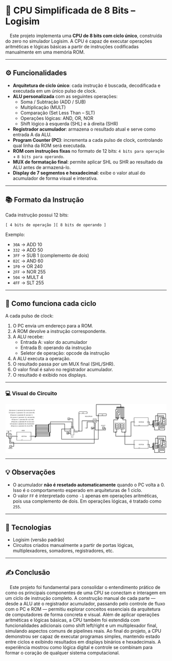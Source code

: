 # 🧠 CPU Simplificada de 8 Bits – Logisim

&emsp;Este projeto implementa uma **CPU de 8 bits com ciclo único**, construída do zero no simulador Logisim. A CPU é capaz de executar operações aritméticas e lógicas básicas a partir de instruções codificadas manualmente em uma memória ROM.

---

## ⚙️ Funcionalidades

- **Arquitetura de ciclo único**: cada instrução é buscada, decodificada e executada em um único pulso de clock.
- **ALU personalizada** com as seguintes operações:
  - Soma / Subtração (ADD / SUB)
  - Multiplicação (MULT)
  - Comparação (Set Less Than – SLT)
  - Operações lógicas: AND, OR, NOR
  - Shift lógico à esquerda (SHL) e à direita (SHR)
- **Registrador acumulador**: armazena o resultado atual e serve como entrada A da ALU.
- **Program Counter (PC)**: incrementa a cada pulso de clock, controlando qual linha da ROM será executada.
- **ROM com instruções fixas** no formato de 12 bits: `4 bits para operação` + `8 bits para operando`.
- **MUX de formatação final**: permite aplicar SHL ou SHR ao resultado da ALU antes de armazená-lo.
- **Display de 7 segmentos e hexadecimal**: exibe o valor atual do acumulador de forma visual e interativa.

---

## 📚 Formato da Instrução

Cada instrução possui 12 bits:

```
[ 4 bits de operação ][ 8 bits de operando ]
```

Exemplo:
- `30A` → ADD 10
- `332` → ADD 50
- `3FF` → SUB 1 (complemento de dois)
- `02C` → AND 60
- `1F0` → OR 240
- `2FF` → NOR 255
- `504` → MULT 4
- `4FF` → SLT 255



---

## 🧪 Como funciona cada ciclo

A cada pulso de clock:
1. O PC envia um endereço para a ROM.
2. A ROM devolve a instrução correspondente.
3. A ALU recebe:
   - Entrada A: valor do acumulador
   - Entrada B: operando da instrução
   - Seletor de operação: opcode da instrução
4. A ALU executa a operação.
5. O resultado passa por um MUX final (SHL/SHR).
6. O valor final é salvo no registrador acumulador.
7. O resultado é exibido nos displays.

---

### 💻 Visual do Circuito

![Visão geral do circuito da CPU](imagemCPU.png)

---

## 💡 Observações

- O acumulador **não é resetado automaticamente** quando o PC volta a 0. Isso é o comportamento esperado em arquiteturas de 1 ciclo.
- O valor `FF` é interpretado como `-1` apenas em operações aritméticas, pois usa complemento de dois. Em operações lógicas, é tratado como `255`.

---

## 🧰 Tecnologias

- Logisim (versão padrão)
- Circuitos criados manualmente a partir de portas lógicas, multiplexadores, somadores, registradores, etc.

---

## ✍️ Conclusão 
&emsp;Este projeto foi fundamental para consolidar o entendimento prático de como os principais componentes de uma CPU se conectam e interagem em um ciclo de instrução completo. A construção manual de cada parte — desde a ALU até o registrador acumulador, passando pelo controle de fluxo com o PC e ROM — permitiu explorar conceitos essenciais da arquitetura de computadores de forma concreta e visual. Além de aplicar operações aritméticas e lógicas básicas, a CPU também foi estendida com funcionalidades adicionais como shift left/right e um multiplexador final, simulando aspectos comuns de pipelines reais. Ao final do projeto, a CPU demonstrou ser capaz de executar programas simples, mantendo estado entre ciclos e exibindo resultados em displays binários e hexadecimais. A experiência mostrou como lógica digital e controle se combinam para formar o coração de qualquer sistema computacional.
